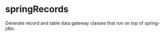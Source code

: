 springRecords
=============

Generate record and table data gateway classes that run on top of spring-jdbc.
